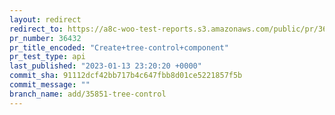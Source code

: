 ```yaml
---
layout: redirect
redirect_to: https://a8c-woo-test-reports.s3.amazonaws.com/public/pr/36432/api/index.html
pr_number: 36432
pr_title_encoded: "Create+tree-control+component"
pr_test_type: api
last_published: "2023-01-13 23:20:20 +0000"
commit_sha: 91112dcf42bb717b4c647fbb8d01ce5221857f5b
commit_message: ""
branch_name: add/35851-tree-control
---
```

